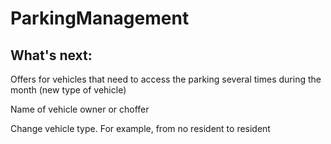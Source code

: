 # ParkingManagement

## What's next:

Offers for vehicles that need to access the parking several times during the month (new type of vehicle)

Name of vehicle owner or choffer

Change vehicle type. For example, from no resident to resident
